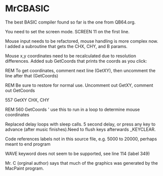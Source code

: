 # MrCBASIC
The best BASIC compiler found so far is the one from QB64.org.

You need to set the screen mode.  SCREEN 11 on the first line.

Mouse input needs to be refactored, mouse handling is more complex now.  I added a subroutine that gets the CHX, CHY, and B params. 

Mouse x,y coordinates need to be recalculated due to resolution differences.  Added sub GetCoords that prints the coords as you click:

REM To get coordinates, comment next line (GetXY), then uncomment the line after that (GetCoords)

REM Be sure to restore for normal use.  Uncomment out GetXY, comment out GetCoords

557 GetXY CHX, CHY

REM 560 GetCoords ' use this to run in a loop to determine mouse coordinates

Replaced delay loops with sleep calls.  5 second delay, or press any key to advance (after music finishes).Need to flush keys afterwards _KEYCLEAR.

Code references labels not in this source file, e.g. 5000 to 20000, perhaps meant to end program 

WAVE keyword does not seem to be supported, see line 114 (label 349)

Mr. C (orginal author) says that much of the graphics was generated by the MacPaint program.

